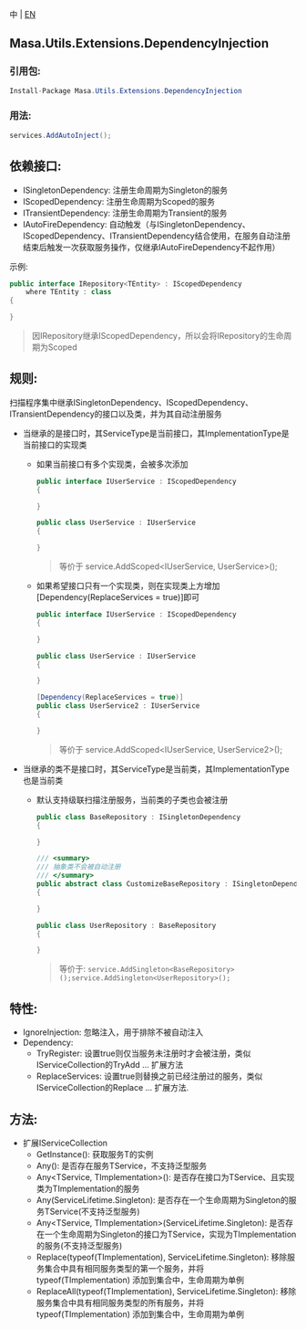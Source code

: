 中 | [EN](README.md)

## Masa.Utils.Extensions.DependencyInjection

### 引用包:

```c#
Install-Package Masa.Utils.Extensions.DependencyInjection
```
### 用法:

```C#
services.AddAutoInject();
```

## 依赖接口:

* ISingletonDependency: 注册生命周期为Singleton的服务
* IScopedDependency: 注册生命周期为Scoped的服务
* ITransientDependency: 注册生命周期为Transient的服务
* IAutoFireDependency: 自动触发（与ISingletonDependency、IScopedDependency、ITransientDependency结合使用，在服务自动注册结束后触发一次获取服务操作，仅继承IAutoFireDependency不起作用）

示例:

```c#
public interface IRepository<TEntity> : IScopedDependency
    where TEntity : class
{

}
```

> 因IRepository<TEntity>继承IScopedDependency，所以会将IRepository<TEntity>的生命周期为Scoped

## 规则:

扫描程序集中继承ISingletonDependency、IScopedDependency、ITransientDependency的接口以及类，并为其自动注册服务

* 当继承的是接口时，其ServiceType是当前接口，其ImplementationType是当前接口的实现类
  * 如果当前接口有多个实现类，会被多次添加

    ``` C#
    public interface IUserService : IScopedDependency
    {

    }

    public class UserService : IUserService
    {

    }
    ```
    > 等价于 service.AddScoped<IUserService, UserService>();

  * 如果希望接口只有一个实现类，则在实现类上方增加[Dependency(ReplaceServices = true)]即可

    ``` C#
    public interface IUserService : IScopedDependency
    {

    }

    public class UserService : IUserService
    {

    }

    [Dependency(ReplaceServices = true)]
    public class UserService2 : IUserService
    {

    }
    ```
    > 等价于 service.AddScoped<IUserService, UserService2>();

* 当继承的类不是接口时，其ServiceType是当前类，其ImplementationType也是当前类
  * 默认支持级联扫描注册服务，当前类的子类也会被注册

    ``` C#
    public class BaseRepository : ISingletonDependency
    {

    }

    /// <summary>
    /// 抽象类不会被自动注册
    /// </summary>
    public abstract class CustomizeBaseRepository : ISingletonDependency
    {

    }

    public class UserRepository : BaseRepository
    {

    }
    ```

    > 等价于: `service.AddSingleton<BaseRepository>();service.AddSingleton<UserRepository>();`

## 特性:

* IgnoreInjection: 忽略注入，用于排除不被自动注入
* Dependency:
  * TryRegister: 设置true则仅当服务未注册时才会被注册，类似IServiceCollection的TryAdd ... 扩展方法
  * ReplaceServices: 设置true则替换之前已经注册过的服务，类似IServiceCollection的Replace ... 扩展方法.

## 方法:

* 扩展IServiceCollection
  * GetInstance<TService>(): 获取服务T的实例
  * Any<TService>(): 是否存在服务TService，不支持泛型服务
  * Any<TService, TImplementation>(): 是否存在接口为TService、且实现类为TImplementation的服务
  * Any<TService>(ServiceLifetime.Singleton): 是否存在一个生命周期为Singleton的服务TService(不支持泛型服务)
  * Any<TService, TImplementation>(ServiceLifetime.Singleton): 是否存在一个生命周期为Singleton的接口为TService，实现为TImplementation的服务(不支持泛型服务)
  * Replace<TService>(typeof(TImplementation), ServiceLifetime.Singleton): 移除服务集合中具有相同服务类型的第一个服务，并将 typeof(TImplementation) 添加到集合中，生命周期为单例
  * ReplaceAll<TService>(typeof(TImplementation), ServiceLifetime.Singleton): 移除服务集合中具有相同服务类型的所有服务，并将 typeof(TImplementation) 添加到集合中，生命周期为单例